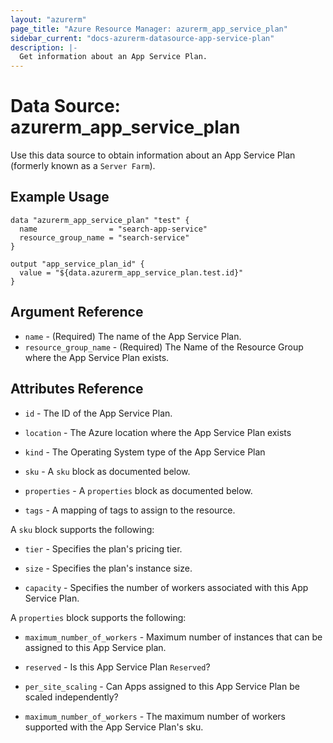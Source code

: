 ```yaml
---
layout: "azurerm"
page_title: "Azure Resource Manager: azurerm_app_service_plan"
sidebar_current: "docs-azurerm-datasource-app-service-plan"
description: |-
  Get information about an App Service Plan.
---
```


# Data Source: azurerm_app_service_plan

Use this data source to obtain information about an App Service Plan (formerly known as a `Server Farm`).

## Example Usage

```hcl
data "azurerm_app_service_plan" "test" {
  name                = "search-app-service"
  resource_group_name = "search-service"
}

output "app_service_plan_id" {
  value = "${data.azurerm_app_service_plan.test.id}"
}
```

## Argument Reference

* `name` - (Required) The name of the App Service Plan.
* `resource_group_name` - (Required) The Name of the Resource Group where the App Service Plan exists.

## Attributes Reference

* `id` - The ID of the App Service Plan.

* `location` - The Azure location where the App Service Plan exists

* `kind` - The Operating System type of the App Service Plan

* `sku` - A `sku` block as documented below.

* `properties` - A `properties` block as documented below.

* `tags` - A mapping of tags to assign to the resource.

A `sku` block supports the following:

* `tier` - Specifies the plan's pricing tier.

* `size` - Specifies the plan's instance size.

* `capacity` - Specifies the number of workers associated with this App Service Plan.

A `properties` block supports the following:

* `maximum_number_of_workers` - Maximum number of instances that can be assigned to this App Service plan.

* `reserved` - Is this App Service Plan `Reserved`?

* `per_site_scaling` - Can Apps assigned to this App Service Plan be scaled independently?

* `maximum_number_of_workers` - The maximum number of workers supported with the App Service Plan's sku.
